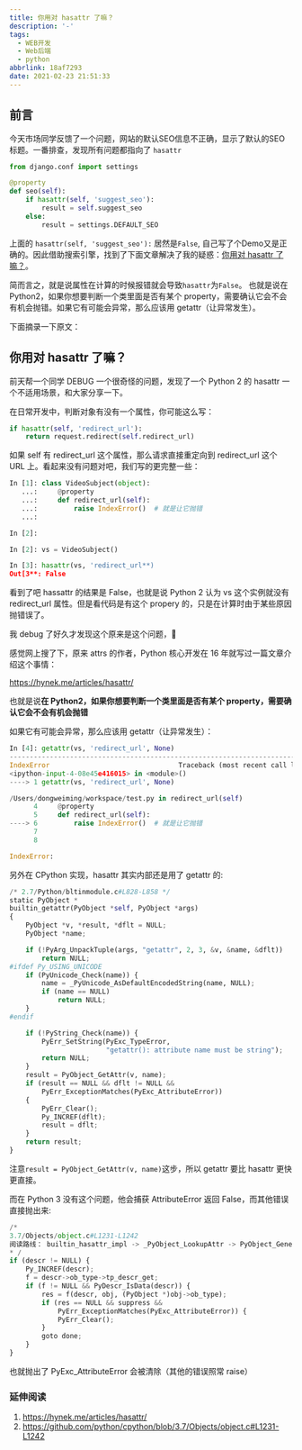 ```yaml
---
title: 你用对 hasattr 了嘛？
description: '-'
tags:
  - WEB开发
  - Web后端
  - python
abbrlink: 18af7293
date: 2021-02-23 21:51:33
---
```




## 前言

今天市场同学反馈了一个问题，网站的默认SEO信息不正确，显示了默认的SEO标题。一番排查，发现所有问题都指向了 `hasattr`

```python
from django.conf import settings

@property
def seo(self):
    if hasattr(self, 'suggest_seo'):
        result = self.suggest_seo
    else:
        result = settings.DEFAULT_SEO
```



上面的 `hasattr(self, 'suggest_seo'):` 居然是`False`, 自己写了个Demo又是正确的。因此借助搜索引擎，找到了下面文章解决了我的疑惑：[你用对 hasattr 了嘛？](https://www.dongwm.com/post/becareful-hasattr/)。 



简而言之，就是说属性在计算的时候报错就会导致`hasattr`为`False`。 也就是说在 Python2，如果你想要判断一个类里面是否有某个 property，需要确认它会不会有机会抛错。如果它有可能会异常，那么应该用 getattr（让异常发生）。



下面摘录一下原文：





## 你用对 hasattr 了嘛？

前天帮一个同学 DEBUG 一个很奇怪的问题，发现了一个 Python 2 的 hasattr 一个不适用场景，和大家分享一下。

在日常开发中，判断对象有没有一个属性，你可能这么写：

```python
if hasattr(self, 'redirect_url'):
    return request.redirect(self.redirect_url)
```

如果 self 有 redirect_url 这个属性，那么请求直接重定向到 redirect_url 这个 URL 上。看起来没有问题对吧，我们写的更完整一些：

```python
In [1]: class VideoSubject(object):
   ...:     @property
   ...:     def redirect_url(self):
   ...:         raise IndexError()  # 就是让它抛错
   ...:

In [2]:

In [2]: vs = VideoSubject()

In [3]: hasattr(vs, 'redirect_url**)
Out[3**: False
```

看到了吧 hassattr 的结果是 False，也就是说 Python 2 认为 vs 这个实例就没有 redirect_url 属性。但是看代码是有这个 propery 的，只是在计算时由于某些原因抛错误了。

我 debug 了好久才发现这个原来是这个问题，🤦‍

感觉网上搜了下，原来 attrs 的作者，Python 核心开发在 16 年就写过一篇文章介绍这个事情：

https://hynek.me/articles/hasattr/

也就是说**在 Python2，如果你想要判断一个类里面是否有某个 property，需要确认它会不会有机会抛错**

如果它有可能会异常，那么应该用 getattr（让异常发生）：

```python
In [4]: getattr(vs, 'redirect_url', None)
---------------------------------------------------------------------------
IndexError                                Traceback (most recent call last)
<ipython-input-4-08e45e416015> in <module>()
----> 1 getattr(vs, 'redirect_url', None)

/Users/dongweiming/workspace/test.py in redirect_url(self)
      4     @property
      5     def redirect_url(self):
----> 6         raise IndexError()  # 就是让它抛错
      7
      8

IndexError:
```

另外在 CPython 实现，hasattr 其实内部还是用了 getattr 的:

```python
/* 2.7/Python/bltinmodule.c#L828-L858 */
static PyObject *
builtin_getattr(PyObject *self, PyObject *args)
{
    PyObject *v, *result, *dflt = NULL;
    PyObject *name;

    if (!PyArg_UnpackTuple(args, "getattr", 2, 3, &v, &name, &dflt))
        return NULL;
#ifdef Py_USING_UNICODE
    if (PyUnicode_Check(name)) {
        name = _PyUnicode_AsDefaultEncodedString(name, NULL);
        if (name == NULL)
            return NULL;
    }
#endif

    if (!PyString_Check(name)) {
        PyErr_SetString(PyExc_TypeError,
                        "getattr(): attribute name must be string");
        return NULL;
    }
    result = PyObject_GetAttr(v, name);
    if (result == NULL && dflt != NULL &&
        PyErr_ExceptionMatches(PyExc_AttributeError))
    {
        PyErr_Clear();
        Py_INCREF(dflt);
        result = dflt;
    }
    return result;
}
```

注意`result = PyObject_GetAttr(v, name)`这步，所以 getattr 要比 hasattr 更快更直接。

而在 Python 3 没有这个问题，他会捕获 AttributeError 返回 False，而其他错误直接抛出来:

```python
/*
3.7/Objects/object.c#L1231-L1242
阅读路线： builtin_hasattr_impl -> _PyObject_LookupAttr -> PyObject_GenericGetAttr -> _PyObject_GenericGetAttrWithDict
* /
if (descr != NULL) {
    Py_INCREF(descr);
    f = descr->ob_type->tp_descr_get;
    if (f != NULL && PyDescr_IsData(descr)) {
        res = f(descr, obj, (PyObject *)obj->ob_type);
        if (res == NULL && suppress &&
            PyErr_ExceptionMatches(PyExc_AttributeError)) {
            PyErr_Clear();
        }
        goto done;
    }
}
```

也就抛出了 PyExc_AttributeError 会被清除（其他的错误照常 raise）

### 延伸阅读

1. https://hynek.me/articles/hasattr/
2. https://github.com/python/cpython/blob/3.7/Objects/object.c#L1231-L1242